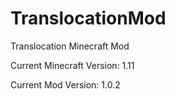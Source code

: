 # TranslocationMod
Translocation Minecraft Mod

Current Minecraft Version:  1.11

Current Mod Version:        1.0.2
